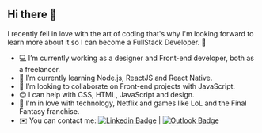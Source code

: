 ## Hi there 👋
I recently fell in love with the art of coding that's why I'm looking forward to learn more about it so I can become a FullStack Developer. 💜

- 💻 I’m currently working as a designer and Front-end developer, both as a freelancer.
- 📱 I’m currently learning  Node.js, ReactJS and React Native.
- 💜 I’m looking to collaborate on Front-end projects with JavaScript.
- 😊 I can help with CSS, HTML, JavaScript and design.
- 💬 I'm in love with technology, Netflix and games like LoL and the Final Fantasy franchise.
- ✉️ You can contact me: [![Linkedin Badge](https://img.shields.io/badge/-DanteFerrari-blue?style=flat-square&logo=Linkedin&logoColor=white&link=https://www.linkedin.com/in/ferrarid/)](https://www.linkedin.com/in/ferrarid/) | [![Outlook Badge](https://img.shields.io/badge/-dante.fp@outlook.com-c14438?style=flat-square&logo=Outlook&logoColor=white&link=mailto:dante.fp@outlook.com)](mailto:dante.fp@outlook.com)


